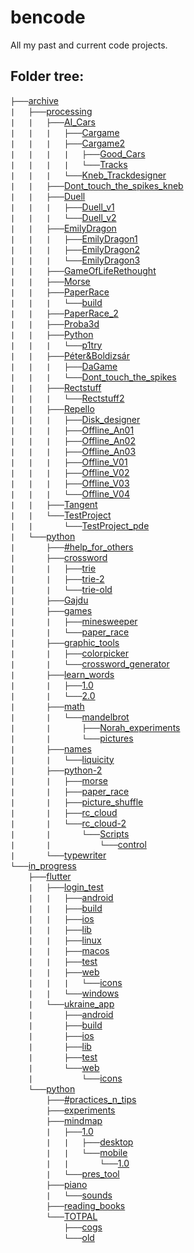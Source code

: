 # bencode
All my past and current code projects.

## Folder tree:
`├───`[archive](https://github.com/benwiki/bencode/tree/main//archive)  
`|   ├───`[processing](https://github.com/benwiki/bencode/tree/main//archive/processing)  
`|   |   ├───`[AI_Cars](https://github.com/benwiki/bencode/tree/main//archive/processing/AI_Cars)  
`|   |   |   ├───`[Cargame](https://github.com/benwiki/bencode/tree/main//archive/processing/AI_Cars/Cargame)  
`|   |   |   ├───`[Cargame2](https://github.com/benwiki/bencode/tree/main//archive/processing/AI_Cars/Cargame2)  
`|   |   |   |   ├───`[Good_Cars](https://github.com/benwiki/bencode/tree/main//archive/processing/AI_Cars/Cargame2/Good_Cars)  
`|   |   |   |   └───`[Tracks](https://github.com/benwiki/bencode/tree/main//archive/processing/AI_Cars/Cargame2/Tracks)  
`|   |   |   └───`[Kneb_Trackdesigner](https://github.com/benwiki/bencode/tree/main//archive/processing/AI_Cars/Kneb_Trackdesigner)  
`|   |   ├───`[Dont_touch_the_spikes_kneb](https://github.com/benwiki/bencode/tree/main//archive/processing/Dont_touch_the_spikes_kneb)  
`|   |   ├───`[Duell](https://github.com/benwiki/bencode/tree/main//archive/processing/Duell)  
`|   |   |   ├───`[Duell_v1](https://github.com/benwiki/bencode/tree/main//archive/processing/Duell/Duell_v1)  
`|   |   |   └───`[Duell_v2](https://github.com/benwiki/bencode/tree/main//archive/processing/Duell/Duell_v2)  
`|   |   ├───`[EmilyDragon](https://github.com/benwiki/bencode/tree/main//archive/processing/EmilyDragon)  
`|   |   |   ├───`[EmilyDragon1](https://github.com/benwiki/bencode/tree/main//archive/processing/EmilyDragon/EmilyDragon1)  
`|   |   |   ├───`[EmilyDragon2](https://github.com/benwiki/bencode/tree/main//archive/processing/EmilyDragon/EmilyDragon2)  
`|   |   |   └───`[EmilyDragon3](https://github.com/benwiki/bencode/tree/main//archive/processing/EmilyDragon/EmilyDragon3)  
`|   |   ├───`[GameOfLifeRethought](https://github.com/benwiki/bencode/tree/main//archive/processing/GameOfLifeRethought)  
`|   |   ├───`[Morse](https://github.com/benwiki/bencode/tree/main//archive/processing/Morse)  
`|   |   ├───`[PaperRace](https://github.com/benwiki/bencode/tree/main//archive/processing/PaperRace)  
`|   |   |   └───`[build](https://github.com/benwiki/bencode/tree/main//archive/processing/PaperRace/build)  
`|   |   ├───`[PaperRace_2](https://github.com/benwiki/bencode/tree/main//archive/processing/PaperRace_2)  
`|   |   ├───`[Proba3d](https://github.com/benwiki/bencode/tree/main//archive/processing/Proba3d)  
`|   |   ├───`[Python](https://github.com/benwiki/bencode/tree/main//archive/processing/Python)  
`|   |   |   └───`[p1try](https://github.com/benwiki/bencode/tree/main//archive/processing/Python/p1try)  
`|   |   ├───`[Péter&Boldizsár](https://github.com/benwiki/bencode/tree/main//archive/processing/Péter&Boldizsár)  
`|   |   |   ├───`[DaGame](https://github.com/benwiki/bencode/tree/main//archive/processing/Péter&Boldizsár/DaGame)  
`|   |   |   └───`[Dont_touch_the_spikes](https://github.com/benwiki/bencode/tree/main//archive/processing/Péter&Boldizsár/Dont_touch_the_spikes)  
`|   |   ├───`[Rectstuff](https://github.com/benwiki/bencode/tree/main//archive/processing/Rectstuff)  
`|   |   |   └───`[Rectstuff2](https://github.com/benwiki/bencode/tree/main//archive/processing/Rectstuff/Rectstuff2)  
`|   |   ├───`[Repello](https://github.com/benwiki/bencode/tree/main//archive/processing/Repello)  
`|   |   |   ├───`[Disk_designer](https://github.com/benwiki/bencode/tree/main//archive/processing/Repello/Disk_designer)  
`|   |   |   ├───`[Offline_An01](https://github.com/benwiki/bencode/tree/main//archive/processing/Repello/Offline_An01)  
`|   |   |   ├───`[Offline_An02](https://github.com/benwiki/bencode/tree/main//archive/processing/Repello/Offline_An02)  
`|   |   |   ├───`[Offline_An03](https://github.com/benwiki/bencode/tree/main//archive/processing/Repello/Offline_An03)  
`|   |   |   ├───`[Offline_V01](https://github.com/benwiki/bencode/tree/main//archive/processing/Repello/Offline_V01)  
`|   |   |   ├───`[Offline_V02](https://github.com/benwiki/bencode/tree/main//archive/processing/Repello/Offline_V02)  
`|   |   |   ├───`[Offline_V03](https://github.com/benwiki/bencode/tree/main//archive/processing/Repello/Offline_V03)  
`|   |   |   └───`[Offline_V04](https://github.com/benwiki/bencode/tree/main//archive/processing/Repello/Offline_V04)  
`|   |   ├───`[Tangent](https://github.com/benwiki/bencode/tree/main//archive/processing/Tangent)  
`|   |   └───`[TestProject](https://github.com/benwiki/bencode/tree/main//archive/processing/TestProject)  
`|   |       └───`[TestProject_pde](https://github.com/benwiki/bencode/tree/main//archive/processing/TestProject/TestProject_pde)  
`|   └───`[python](https://github.com/benwiki/bencode/tree/main//archive/python)  
`|       ├───`[#help_for_others](https://github.com/benwiki/bencode/tree/main//archive/python/#help_for_others)  
`|       ├───`[crossword](https://github.com/benwiki/bencode/tree/main//archive/python/crossword)  
`|       |   ├───`[trie](https://github.com/benwiki/bencode/tree/main//archive/python/crossword/trie)  
`|       |   ├───`[trie-2](https://github.com/benwiki/bencode/tree/main//archive/python/crossword/trie-2)  
`|       |   └───`[trie-old](https://github.com/benwiki/bencode/tree/main//archive/python/crossword/trie-old)  
`|       ├───`[Gajdu](https://github.com/benwiki/bencode/tree/main//archive/python/Gajdu)  
`|       ├───`[games](https://github.com/benwiki/bencode/tree/main//archive/python/games)  
`|       |   ├───`[minesweeper](https://github.com/benwiki/bencode/tree/main//archive/python/games/minesweeper)  
`|       |   └───`[paper_race](https://github.com/benwiki/bencode/tree/main//archive/python/games/paper_race)  
`|       ├───`[graphic_tools](https://github.com/benwiki/bencode/tree/main//archive/python/graphic_tools)  
`|       |   ├───`[colorpicker](https://github.com/benwiki/bencode/tree/main//archive/python/graphic_tools/colorpicker)  
`|       |   └───`[crossword_generator](https://github.com/benwiki/bencode/tree/main//archive/python/graphic_tools/crossword_generator)  
`|       ├───`[learn_words](https://github.com/benwiki/bencode/tree/main//archive/python/learn_words)  
`|       |   ├───`[1.0](https://github.com/benwiki/bencode/tree/main//archive/python/learn_words/1.0)  
`|       |   └───`[2.0](https://github.com/benwiki/bencode/tree/main//archive/python/learn_words/2.0)  
`|       ├───`[math](https://github.com/benwiki/bencode/tree/main//archive/python/math)  
`|       |   └───`[mandelbrot](https://github.com/benwiki/bencode/tree/main//archive/python/math/mandelbrot)  
`|       |       ├───`[Norah_experiments](https://github.com/benwiki/bencode/tree/main//archive/python/math/mandelbrot/Norah_experiments)  
`|       |       └───`[pictures](https://github.com/benwiki/bencode/tree/main//archive/python/math/mandelbrot/pictures)  
`|       ├───`[names](https://github.com/benwiki/bencode/tree/main//archive/python/names)  
`|       |   └───`[liquicity](https://github.com/benwiki/bencode/tree/main//archive/python/names/liquicity)  
`|       ├───`[python-2](https://github.com/benwiki/bencode/tree/main//archive/python/python-2)  
`|       |   ├───`[morse](https://github.com/benwiki/bencode/tree/main//archive/python/python-2/morse)  
`|       |   ├───`[paper_race](https://github.com/benwiki/bencode/tree/main//archive/python/python-2/paper_race)  
`|       |   ├───`[picture_shuffle](https://github.com/benwiki/bencode/tree/main//archive/python/python-2/picture_shuffle)  
`|       |   ├───`[rc_cloud](https://github.com/benwiki/bencode/tree/main//archive/python/python-2/rc_cloud)  
`|       |   └───`[rc_cloud-2](https://github.com/benwiki/bencode/tree/main//archive/python/python-2/rc_cloud-2)  
`|       |       └───`[Scripts](https://github.com/benwiki/bencode/tree/main//archive/python/python-2/rc_cloud-2/Scripts)  
`|       |           └───`[control](https://github.com/benwiki/bencode/tree/main//archive/python/python-2/rc_cloud-2/Scripts/control)  
`|       └───`[typewriter](https://github.com/benwiki/bencode/tree/main//archive/python/typewriter)  
`└───`[in_progress](https://github.com/benwiki/bencode/tree/main//in_progress)  
`    ├───`[flutter](https://github.com/benwiki/bencode/tree/main//in_progress/flutter)  
`    |   ├───`[login_test](https://github.com/benwiki/bencode/tree/main//in_progress/flutter/login_test)  
`    |   |   ├───`[android](https://github.com/benwiki/bencode/tree/main//in_progress/flutter/login_test/android)  
`    |   |   ├───`[build](https://github.com/benwiki/bencode/tree/main//in_progress/flutter/login_test/build)  
`    |   |   ├───`[ios](https://github.com/benwiki/bencode/tree/main//in_progress/flutter/login_test/ios)  
`    |   |   ├───`[lib](https://github.com/benwiki/bencode/tree/main//in_progress/flutter/login_test/lib)  
`    |   |   ├───`[linux](https://github.com/benwiki/bencode/tree/main//in_progress/flutter/login_test/linux)  
`    |   |   ├───`[macos](https://github.com/benwiki/bencode/tree/main//in_progress/flutter/login_test/macos)  
`    |   |   ├───`[test](https://github.com/benwiki/bencode/tree/main//in_progress/flutter/login_test/test)  
`    |   |   ├───`[web](https://github.com/benwiki/bencode/tree/main//in_progress/flutter/login_test/web)  
`    |   |   |   └───`[icons](https://github.com/benwiki/bencode/tree/main//in_progress/flutter/login_test/web/icons)  
`    |   |   └───`[windows](https://github.com/benwiki/bencode/tree/main//in_progress/flutter/login_test/windows)  
`    |   └───`[ukraine_app](https://github.com/benwiki/bencode/tree/main//in_progress/flutter/ukraine_app)  
`    |       ├───`[android](https://github.com/benwiki/bencode/tree/main//in_progress/flutter/ukraine_app/android)  
`    |       ├───`[build](https://github.com/benwiki/bencode/tree/main//in_progress/flutter/ukraine_app/build)  
`    |       ├───`[ios](https://github.com/benwiki/bencode/tree/main//in_progress/flutter/ukraine_app/ios)  
`    |       ├───`[lib](https://github.com/benwiki/bencode/tree/main//in_progress/flutter/ukraine_app/lib)  
`    |       ├───`[test](https://github.com/benwiki/bencode/tree/main//in_progress/flutter/ukraine_app/test)  
`    |       └───`[web](https://github.com/benwiki/bencode/tree/main//in_progress/flutter/ukraine_app/web)  
`    |           └───`[icons](https://github.com/benwiki/bencode/tree/main//in_progress/flutter/ukraine_app/web/icons)  
`    └───`[python](https://github.com/benwiki/bencode/tree/main//in_progress/python)  
`        ├───`[#practices_n_tips](https://github.com/benwiki/bencode/tree/main//in_progress/python/#practices_n_tips)  
`        ├───`[experiments](https://github.com/benwiki/bencode/tree/main//in_progress/python/experiments)  
`        ├───`[mindmap](https://github.com/benwiki/bencode/tree/main//in_progress/python/mindmap)  
`        |   ├───`[1.0](https://github.com/benwiki/bencode/tree/main//in_progress/python/mindmap/1.0)  
`        |   |   ├───`[desktop](https://github.com/benwiki/bencode/tree/main//in_progress/python/mindmap/1.0/desktop)  
`        |   |   └───`[mobile](https://github.com/benwiki/bencode/tree/main//in_progress/python/mindmap/1.0/mobile)  
`        |   |       └───`[1.0](https://github.com/benwiki/bencode/tree/main//in_progress/python/mindmap/1.0/mobile/1.0)  
`        |   └───`[pres_tool](https://github.com/benwiki/bencode/tree/main//in_progress/python/mindmap/pres_tool)  
`        ├───`[piano](https://github.com/benwiki/bencode/tree/main//in_progress/python/piano)  
`        |   └───`[sounds](https://github.com/benwiki/bencode/tree/main//in_progress/python/piano/sounds)  
`        ├───`[reading_books](https://github.com/benwiki/bencode/tree/main//in_progress/python/reading_books)  
`        └───`[TOTPAL](https://github.com/benwiki/bencode/tree/main//in_progress/python/TOTPAL)  
`            ├───`[cogs](https://github.com/benwiki/bencode/tree/main//in_progress/python/TOTPAL/cogs)  
`            └───`[old](https://github.com/benwiki/bencode/tree/main//in_progress/python/TOTPAL/old)  
